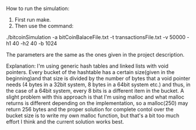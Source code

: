 How to run the simulation:

1. First run make.
2. Then use the command:

./bitcoinSimulation -a bitCoinBalaceFile.txt -t transactionsFile.txt -v 50000 -h1 40 -h2 40 -b 1024

The parameters are the same as the ones given in the project description.

Explanation:
I'm using generic hash tables and linked lists with void pointers. Every bucket of the hashtable has a certain size(given in the beginning)and that size is divided by the number of bytes that a void pointer needs (4 bytes in a 32bit system, 8 bytes in a 64bit system etc.) and thus, in the case of a 64bit system, every 8 bits is a different item in the bucket. A slight problem with this approach is that I'm using malloc and what malloc returns is different depending on the implementation, so a malloc(250) may return 256 bytes and the proper solution for complete contol over the bucket size is to write my own malloc function, but that's a bit too much effort I think and the current solution works best.
